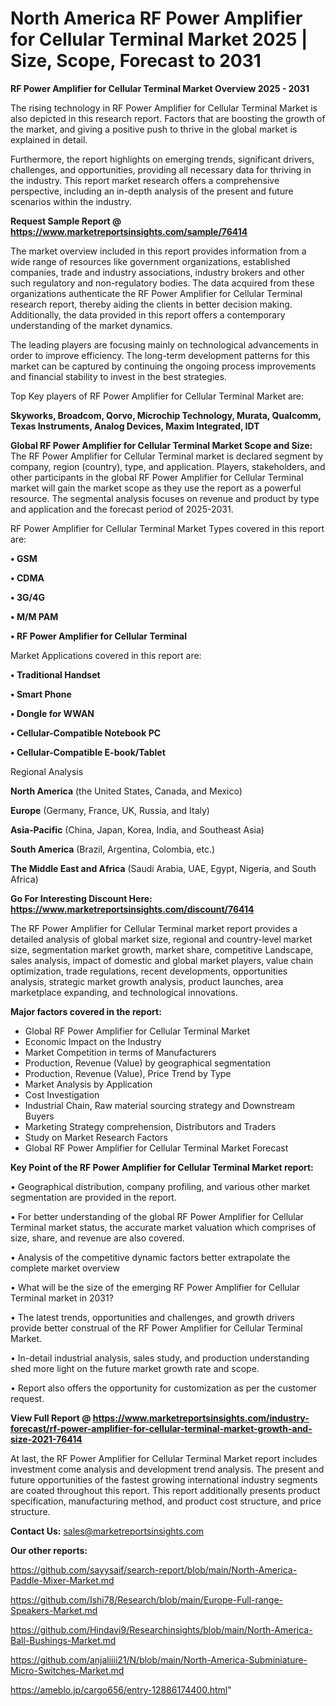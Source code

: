 # North America RF Power Amplifier for Cellular Terminal Market 2025 | Size, Scope, Forecast to 2031

<Strong> RF Power Amplifier for Cellular Terminal Market Overview 2025 - 2031</strong>

The rising technology in RF Power Amplifier for Cellular Terminal Market is also depicted in this research report. Factors that are boosting the growth of the market, and giving a positive push to thrive in the global market is explained in detail.

Furthermore, the report highlights on emerging trends, significant drivers, challenges, and opportunities, providing all necessary data for thriving in the industry. This report market research offers a comprehensive perspective, including an in-depth analysis of the present and future scenarios within the industry.

<strong>Request Sample Report @ <a href=https://www.marketreportsinsights.com/sample/76414>https://www.marketreportsinsights.com/sample/76414</a></strong>

The market overview included in this report provides information from a wide range of resources like government organizations, established companies, trade and industry associations, industry brokers and other such regulatory and non-regulatory bodies. The data acquired from these organizations authenticate the RF Power Amplifier for Cellular Terminal research report, thereby aiding the clients in better decision making. Additionally, the data provided in this report offers a contemporary understanding of the market dynamics.

The leading players are focusing mainly on technological advancements in order to improve efficiency. The long-term development patterns for this market can be captured by continuing the ongoing process improvements and financial stability to invest in the best strategies.

Top Key players of RF Power Amplifier for Cellular Terminal Market are:

<strong>Skyworks, Broadcom, Qorvo, Microchip Technology, Murata, Qualcomm, Texas Instruments, Analog Devices, Maxim Integrated, IDT</strong>

<strong><b>Global RF Power Amplifier for Cellular Terminal Market Scope and Size:</b></strong>
The RF Power Amplifier for Cellular Terminal market is declared segment by company, region (country), type, and application. Players, stakeholders, and other participants in the global RF Power Amplifier for Cellular Terminal market will gain the market scope as they use the report as a powerful resource. The segmental analysis focuses on revenue and product by type and application and the forecast period of 2025-2031.

RF Power Amplifier for Cellular Terminal Market Types covered in this report are:

<strong>• GSM

• CDMA

• 3G/4G

• M/M PAM

• RF Power Amplifier for Cellular Terminal</strong>

Market Applications covered in this report are:

<strong>• Traditional Handset

• Smart Phone

• Dongle for WWAN

• Cellular-Compatible Notebook PC

• Cellular-Compatible E-book/Tablet</strong> 

Regional Analysis

<strong>North America</strong> (the United States, Canada, and Mexico)

<strong>Europe</strong> (Germany, France, UK, Russia, and Italy)

<strong>Asia-Pacific</strong> (China, Japan, Korea, India, and Southeast Asia)

<strong>South America</strong> (Brazil, Argentina, Colombia, etc.)

<strong>The Middle East and Africa</strong> (Saudi Arabia, UAE, Egypt, Nigeria, and South Africa)

<strong>Go For Interesting Discount Here: <a href=https://www.marketreportsinsights.com/discount/76414>https://www.marketreportsinsights.com/discount/76414</a></strong>

The RF Power Amplifier for Cellular Terminal market report provides a detailed analysis of global market size, regional and country-level market size, segmentation market growth, market share, competitive Landscape, sales analysis, impact of domestic and global market players, value chain optimization, trade regulations, recent developments, opportunities analysis, strategic market growth analysis, product launches, area marketplace expanding, and technological innovations.

<strong><b>Major factors covered in the report:</b></strong>
<ul>
  <li>Global RF Power Amplifier for Cellular Terminal Market </li>
  <li>Economic Impact on the Industry</li>
  <li>Market Competition in terms of Manufacturers</li>
  <li>Production, Revenue (Value) by geographical segmentation</li>
  <li>Production, Revenue (Value), Price Trend by Type</li>
  <li>Market Analysis by Application</li>
  <li>Cost Investigation</li>
  <li>Industrial Chain, Raw material sourcing strategy and Downstream Buyers</li>
  <li>Marketing Strategy comprehension, Distributors and Traders</li>
  <li>Study on Market Research Factors</li>
  <li>Global RF Power Amplifier for Cellular Terminal Market Forecast</li>
</ul>

<strong><b>Key Point of the RF Power Amplifier for Cellular Terminal Market report:</b></strong>

• Geographical distribution, company profiling, and various other market segmentation are provided in the report.

• For better understanding of the global RF Power Amplifier for Cellular Terminal market status, the accurate market valuation which comprises of size, share, and revenue are also covered.

• Analysis of the competitive dynamic factors better extrapolate the complete market overview

• What will be the size of the emerging RF Power Amplifier for Cellular Terminal market in 2031?

• The latest trends, opportunities and challenges, and growth drivers provide better construal of the RF Power Amplifier for Cellular Terminal Market.

• In-detail industrial analysis, sales study, and production understanding shed more light on the future market growth rate and scope.

• Report also offers the opportunity for customization as per the customer request.

<strong><b>View Full Report @ <a href=https://www.marketreportsinsights.com/industry-forecast/rf-power-amplifier-for-cellular-terminal-market-growth-and-size-2021-76414>https://www.marketreportsinsights.com/industry-forecast/rf-power-amplifier-for-cellular-terminal-market-growth-and-size-2021-76414</a></b></strong>


At last, the RF Power Amplifier for Cellular Terminal Market report includes investment come analysis and development trend analysis. The present and future opportunities of the fastest growing international industry segments are coated throughout this report. This report additionally presents product specification, manufacturing method, and product cost structure, and price structure.

<strong>Contact Us:</strong>
sales@marketreportsinsights.com

<strong>Our other reports:</strong>

<a href=https://github.com/sayysaif/search-report/blob/main/North-America-Paddle-Mixer-Market.md>https://github.com/sayysaif/search-report/blob/main/North-America-Paddle-Mixer-Market.md</a>

<a href=https://github.com/Ishi78/Research/blob/main/Europe-Full-range-Speakers-Market.md>https://github.com/Ishi78/Research/blob/main/Europe-Full-range-Speakers-Market.md</a>

<a href=https://github.com/Hindavi9/Researchinsights/blob/main/North-America-Ball-Bushings-Market.md>https://github.com/Hindavi9/Researchinsights/blob/main/North-America-Ball-Bushings-Market.md</a>

<a href=https://github.com/anjaliiii21/N/blob/main/North-America-Subminiature-Micro-Switches-Market.md>https://github.com/anjaliiii21/N/blob/main/North-America-Subminiature-Micro-Switches-Market.md</a>

<a href=https://ameblo.jp/cargo656/entry-12886174400.html>https://ameblo.jp/cargo656/entry-12886174400.html</a>"
